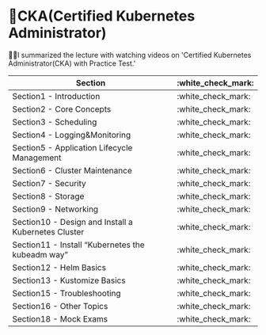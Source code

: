 # 🌟CKA(Certified Kubernetes Administrator)


✍🏻I summarized the lecture with watching videos on 'Certified Kubernetes Administrator(CKA) with Practice Test.'


<table>
<thead>
<tr>
<th>Section</th>
<th>:white_check_mark:</th>
</tr>
</thead>
<tbody>
<tr>
<td>Section1 - Introduction</td>
<td>:white_check_mark:</td>
</tr>
<tr>
<td>Section2 - Core Concepts</td>
<td>:white_check_mark:</td>
</tr>
<tr>
<td>Section3 - Scheduling</td>
<td>:white_check_mark:</td>
</tr>
<tr>
<td>Section4 - Logging&Monitoring</td>
<td>:white_check_mark:</td>
</tr>
<tr>
<td>Section5 - Application Lifecycle Management</td>
<td>:white_check_mark:</td>
</tr>
<tr>
<td>Section6 - Cluster Maintenance</td>
<td>:white_check_mark:</td>
</tr>
<tr>
<td>Section7 - Security</td>
<td>:white_check_mark:</td>
</tr>
<tr>
<td>Section8 - Storage</td>
<td>:white_check_mark:</td>
</tr>
<tr>
<td>Section9 - Networking</td>
<td>:white_check_mark:</td>
</tr>
<tr>
<td>Section10 - Design and Install a Kubernetes Cluster</td>
<td>:white_check_mark:</td>
</tr>
<tr>
<td>Section11 - Install “Kubernetes the kubeadm way”</td>
<td>:white_check_mark:</td>
</tr>
<tr>
<td>Section12 - Helm Basics</td>
<td>:white_check_mark:</td>
</tr>
<tr>
<td>Section13 - Kustomize Basics</td>
<td>:white_check_mark:</td>
</tr>
<tr>
<td>Section15 - Troubleshooting</td>
<td>:white_check_mark:</td>
</tr>
<tr>
<td>Section16 - Other Topics</td>
<td>:white_check_mark:</td>
</tr>
<tr>
<td>Section18 - Mock Exams</td>
<td>:white_check_mark:</td>
</tr>
</tbody>
</table>
